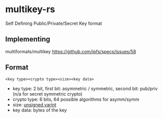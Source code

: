 # multikey-rs
Self Defining Public/Private/Secret Key format

## Implementing
multiformats/multikey
https://github.com/ipfs/specs/issues/58

## Format
`<key type><crypto type><size><key data>`
 - key type: 2 bit, first bit: asymmetric / symmetric, second bit: pub/priv (n/a for secret symmetric crypto)
 - crypto type: 6 bits, 64 possible algorithms for asymm/symm
 - size: [unsigned varint](https://github.com/multiformats/unsigned-varint)
 - key data: bytes of the key
